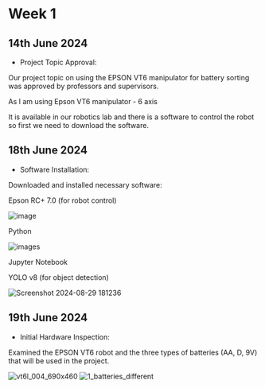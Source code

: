 
# Week 1
## 14th June 2024
* Project Topic Approval:

Our project topic on using the EPSON VT6 manipulator for battery sorting was approved by professors and supervisors.

As I am using Epson VT6 manipulator - 6 axis

It is available in our robotics lab and there is a software to control the robot so first we need to download the software.

## 18th June 2024
* Software Installation:

Downloaded and installed necessary software:

Epson RC+ 7.0 (for robot control)

![image](https://github.com/user-attachments/assets/d7fdbe8b-997c-4ed4-ab66-6e0676908029)


Python

![images](https://github.com/user-attachments/assets/246b6847-c4c8-4cd5-b054-c373a28b6fa3)

Jupyter Notebook



YOLO v8 (for object detection)

![Screenshot 2024-08-29 181236](https://github.com/user-attachments/assets/2e9d4ce2-7b84-426e-a765-ed13d8b127d8)

##  19th June 2024
* Initial Hardware Inspection:

Examined the EPSON VT6 robot and the three types of batteries (AA, D, 9V) that will be used in the project.

![vt6l_004_690x460](https://github.com/user-attachments/assets/b2b908c3-9dcb-42b5-9300-df26403014e6)
![1_batteries_different](https://github.com/user-attachments/assets/fc342b71-e848-4df6-9936-e1cc04b0e2f4)
